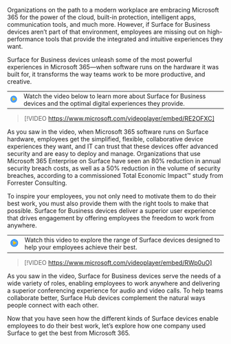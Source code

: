 
Organizations on the path to a modern workplace are embracing Microsoft 365 for the power of the cloud, built-in protection, intelligent apps, communication tools, and much more. However, if Surface for Business devices aren’t part of that environment, employees are missing out on high-performance tools that provide the integrated and intuitive experiences they want.

Surface for Business devices unleash some of the most powerful experiences in Microsoft 365—when software runs on the hardware it was built for, it transforms the way teams work to be more productive, and creative.

| | |
| ------------ | -------------|
|![Icon indicating play video](../media/video_icon.png) | Watch the video below to learn more about Surface for Business devices and the optimal digital experiences they provide.|

> [!VIDEO https://www.microsoft.com/videoplayer/embed/RE2OFXC]

As you saw in the video, when Microsoft 365 software runs on Surface hardware, employees get the simplified, flexible, collaborative device experiences they want, and IT can trust that these devices offer advanced security and are easy to deploy and manage. Organizations that use Microsoft 365 Enterprise on Surface have seen an 80% reduction in annual security breach costs, as well as a 50% reduction in the volume of security breaches, according to a commissioned Total Economic Impact™ study from Forrester Consulting.

To inspire your employees, you not only need to motivate them to do their best work, you must also provide them with the right tools to make that possible. Surface for Business devices deliver a superior user experience that drives engagement by offering employees the freedom to work from anywhere.

| | |
| ------------ | -------------|
|![Icon indicating play video](../media/video_icon.png) | Watch this video to explore the range of Surface devices designed to help your employees achieve their best.|

> [!VIDEO https://www.microsoft.com/videoplayer/embed/RWp0uO]

As you saw in the video, Surface for Business devices serve the needs of a wide variety of roles, enabling employees to work anywhere and delivering a superior conferencing experience for audio and video calls. To help teams collaborate better, Surface Hub devices complement the natural ways people connect with each other.

Now that you have seen how the different kinds of Surface devices enable employees to do their best work, let’s explore how one company used Surface to get the best from Microsoft 365.
